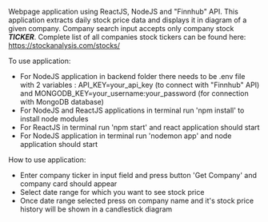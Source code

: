 Webpage application using ReactJS, NodeJS and "Finnhub" API.
This application extracts daily stock price data and displays it in diagram of a given company.
Company search input accepts only company stock ***TICKER***. 
Complete list of all companies stock tickers can be found here: https://stockanalysis.com/stocks/

To use application:
* For NodeJS application in backend folder there needs to be .env file with 2 variables : API_KEY=your_api_key (to connect with "Finnhub" API) and MONGODB_KEY=your_username:your_password (for connection with MongoDB database)
* For NodeJS and ReactJS applications in terminal run 'npm install' to install node modules
* For ReactJS in terminal run 'npm start' and react application should start
* For NodeJS application in terminal run 'nodemon app' and node application should start



How to use application: 
* Enter company ticker in input field and press button 'Get Company' and company card should appear
* Select date range for which you want to see stock price
* Once date range selected press on company name and it's stock price history will be shown in a candlestick diagram 
